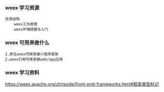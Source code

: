 ### weex 学习资源

    目录结构
        weex工作原理
        weex环境搭建与入门

### weex 可用来做什么

    1.原生weex可用来做小程序框架
    2.weex引用可用来做web/app应用

### weex 学习资料

https://weex.apache.org/zh/guide/front-end-frameworks.html#框架类型标记
